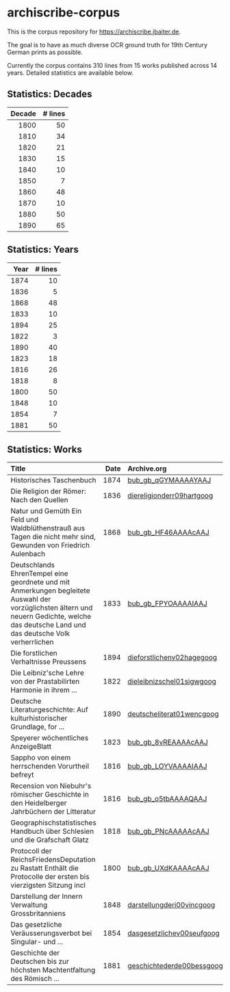 
# archiscribe-corpus

This is the corpus repository for https://archiscribe.jbaiter.de.

The goal is to have as much diverse OCR ground truth for 19th Century German
prints as possible.

Currently the corpus contains 310 lines from 15 works
published across 14 years. Detailed statistics are available below.

## Statistics: Decades

|   Decade |   # lines |
|---------:|----------:|
|     1800 |        50 |
|     1810 |        34 |
|     1820 |        21 |
|     1830 |        15 |
|     1840 |        10 |
|     1850 |         7 |
|     1860 |        48 |
|     1870 |        10 |
|     1880 |        50 |
|     1890 |        65 |

## Statistics: Years

|   Year |   # lines |
|-------:|----------:|
|   1874 |        10 |
|   1836 |         5 |
|   1868 |        48 |
|   1833 |        10 |
|   1894 |        25 |
|   1822 |         3 |
|   1890 |        40 |
|   1823 |        18 |
|   1816 |        26 |
|   1818 |         8 |
|   1800 |        50 |
|   1848 |        10 |
|   1854 |         7 |
|   1881 |        50 |

## Statistics: Works

| Title                                                                                                                                                                                      |   Date | Archive.org                                                                           | IIIF                                                                                                                                                       |
|:-------------------------------------------------------------------------------------------------------------------------------------------------------------------------------------------|-------:|:--------------------------------------------------------------------------------------|:-----------------------------------------------------------------------------------------------------------------------------------------------------------|
| Historisches Taschenbuch                                                                                                                                                                   |   1874 | [bub_gb_qGYMAAAAYAAJ](http://archive.org/details/bub_gb_qGYMAAAAYAAJ)                 | [Manifest](https://iiif.archivelab.org/iiif/bub_gb_qGYMAAAAYAAJ/manifest.json)/[Mirador](https://iiif.archivelab.org/iiif/bub_gb_qGYMAAAAYAAJ)             |
| Die Religion der Römer: Nach den Quellen                                                                                                                                                   |   1836 | [diereligionderr09hartgoog](http://www.archive.org/details/diereligionderr09hartgoog) | [Manifest](https://iiif.archivelab.org/iiif/diereligionderr09hartgoog/manifest.json)/[Mirador](https://iiif.archivelab.org/iiif/diereligionderr09hartgoog) |
| Natur und Gemüth Ein Feld und Waldblüthenstrauß aus Tagen die nicht mehr sind, Gewunden von Friedrich Aulenbach                                                                            |   1868 | [bub_gb_HF46AAAAcAAJ](http://archive.org/details/bub_gb_HF46AAAAcAAJ)                 | [Manifest](https://iiif.archivelab.org/iiif/bub_gb_HF46AAAAcAAJ/manifest.json)/[Mirador](https://iiif.archivelab.org/iiif/bub_gb_HF46AAAAcAAJ)             |
| Deutschlands EhrenTempel eine geordnete und mit Anmerkungen begleitete Auswahl der vorzüglichsten ältern und neuern Gedichte, welche das deutsche Land und das deutsche Volk verherrlichen |   1833 | [bub_gb_FPYOAAAAIAAJ](http://archive.org/details/bub_gb_FPYOAAAAIAAJ)                 | [Manifest](https://iiif.archivelab.org/iiif/bub_gb_FPYOAAAAIAAJ/manifest.json)/[Mirador](https://iiif.archivelab.org/iiif/bub_gb_FPYOAAAAIAAJ)             |
| Die forstlichen Verhaltnisse Preussens                                                                                                                                                     |   1894 | [dieforstlichenv02hagegoog](http://www.archive.org/details/dieforstlichenv02hagegoog) | [Manifest](https://iiif.archivelab.org/iiif/dieforstlichenv02hagegoog/manifest.json)/[Mirador](https://iiif.archivelab.org/iiif/dieforstlichenv02hagegoog) |
| Die Leibniz'sche Lehre von der Prastabilirten Harmonie in ihrem ...                                                                                                                        |   1822 | [dieleibnizschel01sigwgoog](http://www.archive.org/details/dieleibnizschel01sigwgoog) | [Manifest](https://iiif.archivelab.org/iiif/dieleibnizschel01sigwgoog/manifest.json)/[Mirador](https://iiif.archivelab.org/iiif/dieleibnizschel01sigwgoog) |
| Deutsche Literaturgeschichte: Auf kulturhistorischer Grundlage, for ...                                                                                                                    |   1890 | [deutscheliterat01wencgoog](http://www.archive.org/details/deutscheliterat01wencgoog) | [Manifest](https://iiif.archivelab.org/iiif/deutscheliterat01wencgoog/manifest.json)/[Mirador](https://iiif.archivelab.org/iiif/deutscheliterat01wencgoog) |
| Speyerer wöchentliches AnzeigeBlatt                                                                                                                                                        |   1823 | [bub_gb_8vREAAAAcAAJ](http://archive.org/details/bub_gb_8vREAAAAcAAJ)                 | [Manifest](https://iiif.archivelab.org/iiif/bub_gb_8vREAAAAcAAJ/manifest.json)/[Mirador](https://iiif.archivelab.org/iiif/bub_gb_8vREAAAAcAAJ)             |
| Sappho von einem herrschenden Vorurtheil befreyt                                                                                                                                           |   1816 | [bub_gb_LOYVAAAAIAAJ](http://archive.org/details/bub_gb_LOYVAAAAIAAJ)                 | [Manifest](https://iiif.archivelab.org/iiif/bub_gb_LOYVAAAAIAAJ/manifest.json)/[Mirador](https://iiif.archivelab.org/iiif/bub_gb_LOYVAAAAIAAJ)             |
| Recension von Niebuhr's römischer Geschichte in den Heidelberger Jahrbüchern der Litteratur                                                                                                |   1816 | [bub_gb_o5tbAAAAQAAJ](http://archive.org/details/bub_gb_o5tbAAAAQAAJ)                 | [Manifest](https://iiif.archivelab.org/iiif/bub_gb_o5tbAAAAQAAJ/manifest.json)/[Mirador](https://iiif.archivelab.org/iiif/bub_gb_o5tbAAAAQAAJ)             |
| Geographischstatistisches Handbuch über Schlesien und die Grafschaft Glatz                                                                                                                 |   1818 | [bub_gb_PNcAAAAAcAAJ](http://archive.org/details/bub_gb_PNcAAAAAcAAJ)                 | [Manifest](https://iiif.archivelab.org/iiif/bub_gb_PNcAAAAAcAAJ/manifest.json)/[Mirador](https://iiif.archivelab.org/iiif/bub_gb_PNcAAAAAcAAJ)             |
| Protocoll der ReichsFriedensDeputation zu Rastatt Enthält die Protocolle der ersten bis vierzigsten Sitzung incl                                                                           |   1800 | [bub_gb_UXdKAAAAcAAJ](http://archive.org/details/bub_gb_UXdKAAAAcAAJ)                 | [Manifest](https://iiif.archivelab.org/iiif/bub_gb_UXdKAAAAcAAJ/manifest.json)/[Mirador](https://iiif.archivelab.org/iiif/bub_gb_UXdKAAAAcAAJ)             |
| Darstellung der Innern Verwaltung Grossbritanniens                                                                                                                                         |   1848 | [darstellungderi00vincgoog](http://www.archive.org/details/darstellungderi00vincgoog) | [Manifest](https://iiif.archivelab.org/iiif/darstellungderi00vincgoog/manifest.json)/[Mirador](https://iiif.archivelab.org/iiif/darstellungderi00vincgoog) |
| Das gesetzliche Veräusserungsverbot bei Singular- und ...                                                                                                                                  |   1854 | [dasgesetzlichev00seufgoog](http://www.archive.org/details/dasgesetzlichev00seufgoog) | [Manifest](https://iiif.archivelab.org/iiif/dasgesetzlichev00seufgoog/manifest.json)/[Mirador](https://iiif.archivelab.org/iiif/dasgesetzlichev00seufgoog) |
| Geschichte der Deutschen bis zur höchsten Machtentfaltung des Römisch ...                                                                                                                  |   1881 | [geschichtederde00bessgoog](http://www.archive.org/details/geschichtederde00bessgoog) | [Manifest](https://iiif.archivelab.org/iiif/geschichtederde00bessgoog/manifest.json)/[Mirador](https://iiif.archivelab.org/iiif/geschichtederde00bessgoog) |
